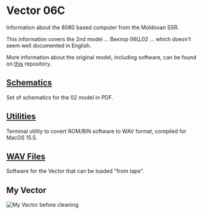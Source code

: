 # Vector 06C
Information about the 8080 based computer from the Moldovan SSR.<br>

This information covers the 2nd model ... Вектор 06Ц.02 ... which doesn't seem well documented in English.<br>

More information about the original model, including software, can be found on [this](https://github.com/alemorf/retro_computers/tree/master/Vector_06C) repository.<br>

## [Schematics](/Vector-06C-02/Schematics)
Set of schematics for the 02 model in PDF.<br>

## [Utilities](/Utils/ROM2WAV)
Terminal utility to covert ROM/BIN software to WAV format, compiled for MacOS 15.5.

## [WAV Files](/Software_WAV)
Software for the Vector that can be loaded "from tape".

## My Vector

![My Vector before cleaning](/Vector-06C-02/Pictures/Vector-06C-02.png)
